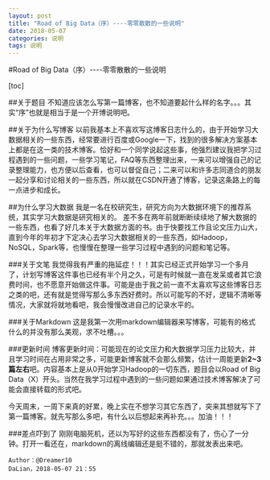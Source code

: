 ```yaml
---
layout: post
title: "Road of Big Data（序）----零零散散的一些说明"
date: 2018-05-07
categories: 说明
tags: 说明
---
```



#Road of Big Data（序）----零零散散的一些说明


[toc]

##关于题目
不知道应该怎么写第一篇博客，也不知道要起什么样的名字。。。其实“序”也就是相当于是一个开博说明吧。

##关于为什么写博客
以前我基本上不喜欢写这博客日志什么的，由于开始学习大数据相关的一些东西，经常要进行百度或Google一下，找到的很多解决方案基本上都是在这一类的技术博客。恰好和一个同学说起这些事，他强烈建议我把学习过程遇到的一些问题，一些学习笔记，FAQ等东西整理出来，一来可以增强自己的记录整理能力，也方便以后查看，也可以督促自己；二来可以和许多志同道合的朋友一起分享和讨论相关的一些东西，所以就在CSDN开通了博客，记录这条路上的每一点进步和成长。

##为什么学习大数据
我是一名在校研究生，研究方向为大数据环境下的推荐系统，其实学习大数据是研究相关的。
差不多在两年前就断断续续地了解大数据的一些东西，也看了好几本关于大数据方面的书。由于快要找工作且论文压力山大，直到今年的年初才下定决心去学习大数据相关的一些东西，如Hadoop，NoSQL，Spark等，也慢慢在整理一些学习过程中遇到的问题和笔记等。

###关于文笔
我觉得我有严重的拖延症！！！其实已经正式开始学习一个多月了，计划写博客这件事也已经有半个月之久，可是有时候就一直在发呆或者其它浪费时间，也不愿意开始做这件事。可能是由于我之前一直不太喜欢写这些博客日志之类的吧，还有就是觉得写那么多东西好费时。所以可能写的不好，逻辑不清晰等情况，大家就将就地看吧，我会慢慢改进自己的记录水平的。

###关于Markdown
这是我第一次用markdown编辑器来写博客，可能有的格式什么的并没有那么美观，求不吐槽。。。

###更新时间
博客更新时间：可能现在的论文压力和大数据学习压力比较大，并且学习时间在占用非常之多，可能更新博客就不会那么频繁，估计一周能更新**2~3篇左右**吧。内容基本上是从0开始学习Hadoop的一切东西，题目会以Road of Big Data（X）开头。当然在我学习过程中遇到的一些问题如果通过技术博客解决了可能会直接转载的形式吧。

今天周末，一周下来真的好累，晚上实在不想学习其它东西了，突来其想就写下了第一篇博客。就先写那么多吧，有什么以后想起来再补充。。。加油！！！

###差点吓到了
刚刚电脑死机，还以为写好的这些东西都没有了，伤心了一分钟。打开一看还在，markdown的离线编辑还是挺不错的，那就发表出来吧。

```
Author：@Dreamer10    
DaLian，2018-05-07 21：55
```

